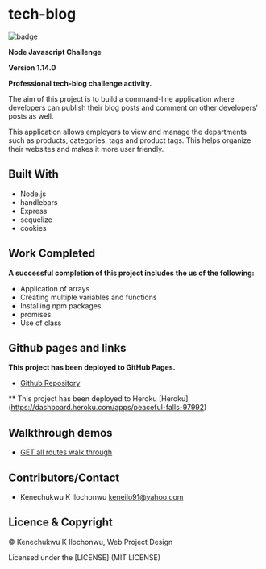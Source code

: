# tech-blog

![badge](https://img.shields.io/badge/License-mit-red.svg)

**Node Javascript Challenge**

**Version 1.14.0**

**Professional tech-blog challenge activity.**

The aim of this project is to build a command-line application where developers can publish their blog posts and comment on other developers’ posts as well. 

This application allows employers to view and manage the departments such as products, categories, tags and product tags. This helps organize their websites and makes it more user friendly.

## Built With

- Node.js
- handlebars
- Express
- sequelize
- cookies


## Work Completed

**A successful completion of this project includes the us of the following:**

- Application of arrays
- Creating multiple variables and functions
- Installing npm packages
- promises
- Use of class

## Github pages and links

**This project has been deployed to GitHub Pages.** 

- [Github Repository](https://github.com/kenesei91/tech-blog)

** This project has been deployed to Heroku
 [Heroku] (https://dashboard.heroku.com/apps/peaceful-falls-97992)

## Walkthrough demos

- [GET all routes walk through]()


## Contributors/Contact

- Kenechukwu K Ilochonwu <keneilo91@yahoo.com>


## Licence & Copyright


© Kenechukwu K Ilochonwu, Web Project Design


Licensed under the [LICENSE] (MIT LICENSE)
